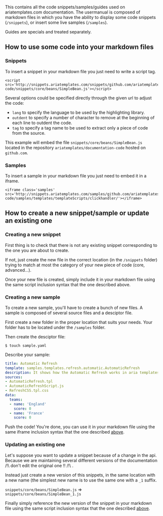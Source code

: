 This contains all the code snippets/samples/guides used on ariatemplates.com documentation.
The usermanual is composed of markdown files in which you have the ability to display some code snippets (`/snippets`),
or insert some live samples (`/samples`).

Guides are specials and treated separately.

How to use some code into your markdown files
---------------------------------------------

### Snippets

To insert a snippet in your markdown file you just need to write a script tag.

    <script src='http://snippets.ariatemplates.com/snippets/github.com/ariatemplates/documentation-code/snippets/core/beans/SimpleBean.js'></script>

Several options could be specified directly through the given url to adjust the code:

* `lang` to specify the language to be used by the highlighting library.
* `outdent` to specify a number of character to remove at the beginning of each line to outdent the code.
* `tag` to specify a tag name to be used to extract only a piece of code from the source.

This example will embed the file `snippets/core/beans/SimpleBean.js` located in the repository `ariatemplates/documentation-code` hosted on `github.com`.


### Samples

To insert a sample in your markdown file you just need to embed it in a iframe.

    <iframe class='samples' src='http://snippets.ariatemplates.com/samples/github.com/ariatemplates/documentation-code/samples/templates/templateScripts/clickhandler/'></iframe>

How to create a new snippet/sample or update an existing one
------------------------------------------------------------

### Creating a new snippet

First thing is to check that there is not any existing snippet corresponding to the one you are about to create.

If not, just create the new file in the correct location (in the `/snippets` folder) trying to match at most the category of your new piece of code (core, advanced...).

Once your new file is created, simply include it in your markdown file using the same script inclusion syntax that the one described above.

### Creating a new sample

To create a new sample, you'll have to create a bunch of new files. A sample is composed of several source files and a desciptor file.

First create a new folder in the proper location that suits your needs. Your folder has to be located under the `/samples` folder.

Then create the desciptor file:

    $ touch sample.yaml

Describe your sample:

```yaml
title: Automatic Refresh
template: samples.templates.refresh.automatic.AutomaticRefresh
description: It shows how the Automatic Refresh works in aria templates.
sources:
- AutomaticRefresh.tpl
- AutomaticRefreshScript.js
- RefreshCSS.tpl.css
data:
  teams:
  - name: 'England'
    score: 0
  - name: 'France'
    score: 0
```

Push the code! You're done, you can use it in your markdown file using the same iframe inclusion syntax that the one described [above](#samples).


### Updating an existing one

Let's suppose you want to update a snippet because of a change in the api. Because we are maintaining several different versions of the documentation /!\ don't edit the original one !! /!\ .

Instead just create a new version of this snippets, in the same location with a new name (the simplest new name is to use the same one with a `_1` suffix.

`snippets/core/beans/SimpleBean.js` => `snippets/core/beans/SimpleBean_1.js`

Finally simply reference the new version of the snippet in your markdown file using the same script inclusion syntax that the one described [above](#snippets).
